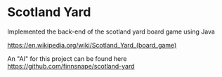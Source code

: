 # Scotland Yard
Implemented the back-end of the scotland yard board game using Java

https://en.wikipedia.org/wiki/Scotland_Yard_(board_game)

An "AI" for this project can be found here https://github.com/finnsnape/scotland-yard
